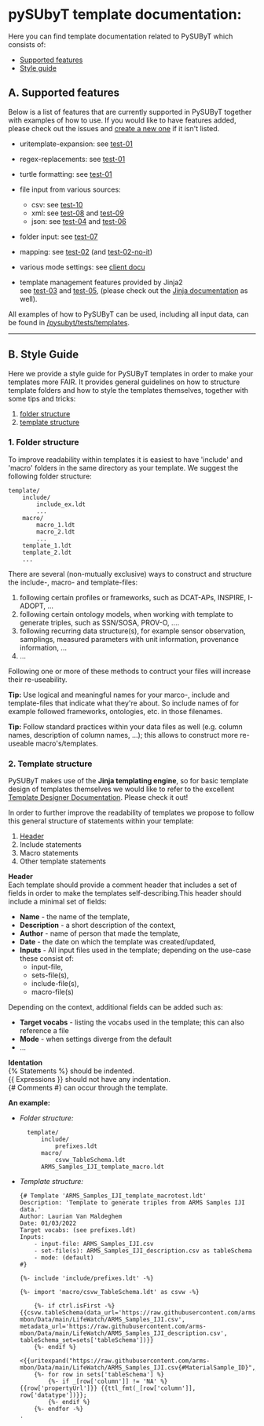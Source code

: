# pySUbyT template documentation:
Here you can find template documentation related to PySUByT which consists of:
- [Supported features](#a-supported-features)
- [Style guide](#b-style-guide)


## A. Supported features
Below is a list of features that are currently supported in PySUByT together with examples of how to use. If you would like to have features added, please check out the issues and [create a new one](https://github.com/vliz-be-opsci/pysubyt/issues/new) if it isn't listed.

- uritemplate-expansion:
see [test-01](https://github.com/vliz-be-opsci/pysubyt/blob/main/tests/templates/01-basic.ttl)
- regex-replacements:
see [test-01](https://github.com/vliz-be-opsci/pysubyt/blob/main/tests/templates/01-basic.ttl)
- turtle formatting:
see [test-01](https://github.com/vliz-be-opsci/pysubyt/blob/main/tests/templates/01-basic.ttl)

- file input from various sources:

    - csv: see [test-10](https://github.com/vliz-be-opsci/pysubyt/blob/main/tests/templates/10-csv-experiment_no-it.ttl)
    - xml: see [test-08](https://github.com/vliz-be-opsci/pysubyt/blob/main/tests/templates/08-singlexml_no-it.ttl) and [test-09](https://github.com/vliz-be-opsci/pysubyt/blob/main/tests/templates/09-mixedxml_no-it.ttl)
    - json: see [test-04](https://github.com/vliz-be-opsci/pysubyt/blob/main/tests/templates/04-json-team_no-it.ttl) and [test-06](https://github.com/vliz-be-opsci/pysubyt/blob/main/tests/templates/06-singlejson_no-it.ttl)    
    
- folder input:
see [test-07](https://github.com/vliz-be-opsci/pysubyt/blob/main/tests/templates/07-folderinput_no-it.ttl) 

- mapping:
see [test-02](https://github.com/vliz-be-opsci/pysubyt/blob/main/tests/templates/02-collection.ttl) (and [test-02-no-it](https://github.com/vliz-be-opsci/pysubyt/blob/main/tests/templates/02-collection_no-it.ttl))

- various mode settings: see [client docu](https://github.com/vliz-be-opsci/pysubyt/blob/main/docs/cli.md)                

- template management features provided by Jinja2  
see [test-03](https://github.com/vliz-be-opsci/pysubyt/blob/main/tests/templates/03-demo-j2_no-it.ttl)  and [test-05](https://github.com/vliz-be-opsci/pysubyt/blob/main/tests/templates/05-jsonify_no-it.json), (please check out the [Jinja documentation](https://jinja.palletsprojects.com/en/3.0.x/) as well).

All examples of how to PySUByT can be used, including all input data, can be found in [/pysubyt/tests/templates](https://github.com/vliz-be-opsci/pysubyt/tree/main/tests/templates).

___

## B. Style Guide
Here we provide a style guide for PySUByT templates in order to make your templates more FAIR. It provides general guidelines on how to structure template folders and how to style the templates themselves, together with some tips and tricks:

1. [folder structure](#1-folder-structure)
2. [template structure](#2-template-structure)

### 1. Folder structure 
To improve readability within templates it is easiest to have 'include' and 'macro' folders in the same directory as your template. We suggest the following folder structure:

    template/
        include/
            include_ex.ldt
            ...
        macro/
            macro_1.ldt
            macro_2.ldt
            ...
        template_1.ldt
        template_2.ldt
        ...

There are several (non-mutually exclusive) ways to construct and structure the include-, macro- and template-files:
 1. following certain profiles or frameworks, such as DCAT-APs, INSPIRE, I-ADOPT, ...
 2. following certain ontology models, when working with template to generate triples, such as SSN/SOSA, PROV-O, .... 
 3. following recurring data structure(s), for example sensor observation, samplings, measured parameters with unit information, provenance information, ... 
 4. ...  

 Following one or more of these methods to contruct your files will increase their re-useability. 

 **Tip:** Use logical and meaningful names for your marco-, include and template-files that indicate what they're about. So include names of for example followed frameworks, ontologies, etc. in those filenames.

**Tip:** Follow standard practices within your data files as well (e.g. column names, description of column names, ...); this allows to construct more re-useable macro's/templates.


### 2. Template structure
PySUByT makes use of the **Jinja templating engine**, so for basic template design of templates themselves we would like to refer to the excellent [Template Designer Documentation](https://jinja.palletsprojects.com/en/3.0.x/templates/). Please check it out!

In order to further improve the readability of templates we propose to follow this general structure of statements within your template:

1. [Header](#header)
2. Include statements
3. Macro statements
4. Other template statements

**Header**  
Each template should provide a comment header that includes a set of fields in order to make the templates self-describing.This header should include a minimal set of fields: 
- **Name** - the name of the template, 
- **Description** - a short description of the context,
- **Author** - name of person that made the template, 
- **Date** - the date on which the template was created/updated,
- **Inputs** - All input files used in the template; depending on the use-case these consist of:
    - input-file,
    - sets-file(s),
    - include-file(s),
    - macro-file(s)

Depending on the context, additional fields can be added such as: 
- **Target vocabs** - listing the vocabs used in the template; this can also reference a file
- **Mode** - when settings diverge from the default
- ...

**Identation**  
{% Statements %} should be indented.  
{{ Expressions }} should not have any indentation.  
{# Comments #} can occur through the template. 


**An example:** 

- _Folder structure:_
        
        template/
            include/
                prefixes.ldt
            macro/
                csvw_TableSchema.ldt
            ARMS_Samples_IJI_template_macro.ldt
        
- _Template structure:_
    ```jinja
    {# Template 'ARMS_Samples_IJI_template_macrotest.ldt' 
    Description: 'Template to generate triples from ARMS Samples IJI data.' 
    Author: Laurian Van Maldeghem
    Date: 01/03/2022
    Target vocabs: (see prefixes.ldt)
    Inputs: 
        - input-file: ARMS_Samples_IJI.csv
        - set-file(s): ARMS_Samples_IJI_description.csv as tableSchema
        - mode: (default)
    #} 

    {%- include 'include/prefixes.ldt' -%}

    {%- import 'macro/csvw_TableSchema.ldt' as csvw -%}

        {%- if ctrl.isFirst -%}
    {{csvw.tableSchema(data_url='https://raw.githubusercontent.com/arms-mbon/Data/main/LifeWatch/ARMS_Samples_IJI.csv', metadata_url='https://raw.githubusercontent.com/arms-mbon/Data/main/LifeWatch/ARMS_Samples_IJI_description.csv', tableSchema_set=sets['tableSchema'])}}
        {%- endif %}

    <{{uritexpand("https://raw.githubusercontent.com/arms-mbon/Data/main/LifeWatch/ARMS_Samples_IJI.csv{#MaterialSample_ID}",_)}}>
        {%- for row in sets['tableSchema'] %}
            {%- if _[row['column']] != 'NA' %}
    {{row['propertyUrl']}} {{ttl_fmt(_[row['column']], row['datatype'])}};
            {%- endif %}
        {%- endfor -%}
    .
